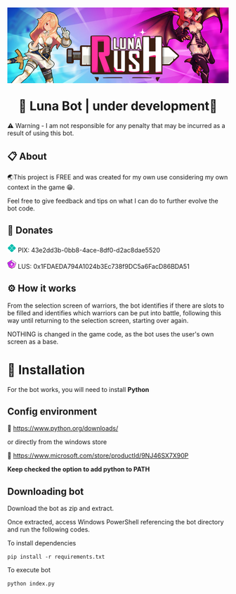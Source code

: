 <h1 align="center">

![Luna Banner](https://github.com/youngNyvek/lunaBot/blob/master/readme-images/lunaBanner.png?raw=true)

  <a>
    🌟 Luna Bot | under development🌟
  </a>
</h1>

⚠️ Warning - I am not responsible for any penalty that may be incurred as a result of using this bot.

## 📋 About

🌏This project is FREE and was created for my own use considering my own context in the game 😁.

Feel free to give feedback and tips on what I can do to further evolve the bot code.

## 🧧 Donates

<img src="https://raw.githubusercontent.com/youngNyvek/lunaBot/master/readme-images/logo-pix-icone-1024.png" width="20" height="20"> PIX: 43e2dd3b-0bb8-4ace-8df0-d2ac8dae5520

<img src="https://raw.githubusercontent.com/youngNyvek/lunaBot/master/readme-images/lunalogo.png" width="20" height="20"> LUS: 0x1FDAEDA794A1024b3Ec738f9DC5a6FacD86BDA51

## ⚙ How it works

From the selection screen of warriors, the bot identifies if there are slots to be filled and identifies which warriors can be put into battle, following this way until returning to the selection screen, starting over again.

NOTHING is changed in the game code, as the bot uses the user's own screen as a base.

# 💾 Installation

For the bot works, you will need to install **Python**

## Config environment

🐍 https://www.python.org/downloads/

or directly from the windows store

🐍 https://www.microsoft.com/store/productId/9NJ46SX7X90P

**Keep checked the option to add python to PATH**

## Downloading bot

Download the bot as zip and extract.

Once extracted, access Windows PowerShell referencing the bot directory and run the following codes.

To install dependencies

```
pip install -r requirements.txt
```

To execute bot

```
python index.py
```
